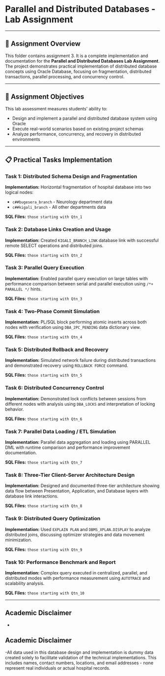 # Parallel and Distributed Databases - Lab Assignment
---

## 📁 Assignment Overview

This folder contains assignment 3. It is a complete implementation and documentation for the **Parallel and Distributed Databases Lab Assignment**. The project demonstrates practical implementation of distributed database concepts using Oracle Database, focusing on fragmentation, distributed transactions, parallel processing, and concurrency control.

---

## 🎯 Assignment Objectives

This lab assessment measures students' ability to:
- Design and implement a parallel and distributed database system using Oracle
- Execute real-world scenarios based on existing project schemas
- Analyze performance, concurrency, and recovery in distributed environments

---

## 📋 Practical Tasks Implementation

### Task 1: Distributed Schema Design and Fragmentation
**Implementation:** Horizontal fragmentation of hospital database into two logical nodes:
- `c##bugesera_branch` - Neurology department data
- `c##kigali_branch` - All other departments data

**SQL Files:** `those starting with Qtn_1`

### Task 2: Database Links Creation and Usage
**Implementation:** Created `KIGALI_BRANCH_LINK` database link with successful remote SELECT operations and distributed joins.

**SQL Files:** `those starting with Qtn_2`

### Task 3: Parallel Query Execution
**Implementation:** Enabled parallel query execution on large tables with performance comparison between serial and parallel execution using `/*+ PARALLEL */` hints.

**SQL Files:** `those starting with Qtn_3`

### Task 4: Two-Phase Commit Simulation
**Implementation:** PL/SQL block performing atomic inserts across both nodes with verification using `DBA_2PC_PENDING` data dictionary view.

**SQL Files:** `those starting with Qtn_4`

### Task 5: Distributed Rollback and Recovery
**Implementation:** Simulated network failure during distributed transactions and demonstrated recovery using `ROLLBACK FORCE` command.

**SQL Files:** `those starting with Qtn_5`

### Task 6: Distributed Concurrency Control
**Implementation:** Demonstrated lock conflicts between sessions from different nodes with analysis using `DBA_LOCKS` and interpretation of locking behavior.

**SQL Files:** `those starting with Qtn_6`

### Task 7: Parallel Data Loading / ETL Simulation
**Implementation:** Parallel data aggregation and loading using PARALLEL DML with runtime comparison and performance improvement documentation.

**SQL Files:** `those starting with Qtn_7`

### Task 8: Three-Tier Client-Server Architecture Design
**Implementation:** Designed and documented three-tier architecture showing data flow between Presentation, Application, and Database layers with database link interactions.

**SQL Files:** `those starting with Qtn_8`

### Task 9: Distributed Query Optimization
**Implementation:** Used `EXPLAIN PLAN` and `DBMS_XPLAN.DISPLAY` to analyze distributed joins, discussing optimizer strategies and data movement minimization.

**SQL Files:** `those starting with Qtn_9`

### Task 10: Performance Benchmark and Report
**Implementation:** Complex query executed in centralized, parallel, and distributed modes with performance measurement using `AUTOTRACE` and scalability analysis.

**SQL Files:** `those starting with Qtn_10`

---

## Academic Disclaimer
- 
## Academic Disclaimer
-All data used in this database design and implementation is dummy data created solely to facilitate validation of the technical implementations. This includes names, contact numbers, locations, and email addresses - none represent real individuals or actual hospital records.
